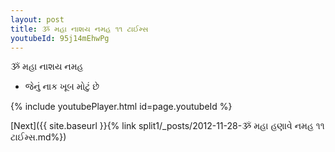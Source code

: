 ```yaml
---
layout: post
title: ૐ મહા નાશય નમહ ૧૧ ટાઈમ્સ
youtubeId: 95j14mEhwPg
---
```

 
 
 ૐ મહા નાશય નમહ  
 
 -  જેનું નાક ખૂબ મોટું છે 
 
  
 
  
 
 
 
 
 
 


{% include youtubePlayer.html id=page.youtubeId %}
 
[Next]({{ site.baseurl }}{% link  split1/_posts/2012-11-28-ૐ મહા હણાવે નમહ ૧૧ ટાઈમ્સ.md%})
 
